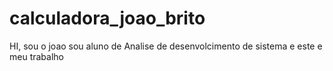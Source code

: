 # calculadora_joao_brito
HI, sou o joao sou aluno de Analise de desenvolcimento de sistema e este e meu trabalho
